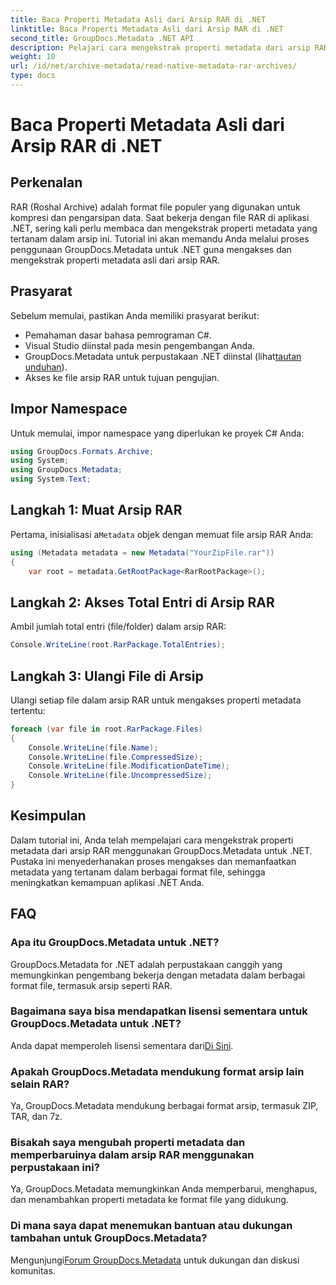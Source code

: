 ```yaml
---
title: Baca Properti Metadata Asli dari Arsip RAR di .NET
linktitle: Baca Properti Metadata Asli dari Arsip RAR di .NET
second_title: GroupDocs.Metadata .NET API
description: Pelajari cara mengekstrak properti metadata dari arsip RAR menggunakan GroupDocs.Metadata untuk .NET di C#. Jelajahi detail file dengan mudah.
weight: 10
url: /id/net/archive-metadata/read-native-metadata-rar-archives/
type: docs
---
```

# Baca Properti Metadata Asli dari Arsip RAR di .NET

## Perkenalan
RAR (Roshal Archive) adalah format file populer yang digunakan untuk kompresi dan pengarsipan data. Saat bekerja dengan file RAR di aplikasi .NET, sering kali perlu membaca dan mengekstrak properti metadata yang tertanam dalam arsip ini. Tutorial ini akan memandu Anda melalui proses penggunaan GroupDocs.Metadata untuk .NET guna mengakses dan mengekstrak properti metadata asli dari arsip RAR.
## Prasyarat

Sebelum memulai, pastikan Anda memiliki prasyarat berikut:
- Pemahaman dasar bahasa pemrograman C#.
- Visual Studio diinstal pada mesin pengembangan Anda.
-  GroupDocs.Metadata untuk perpustakaan .NET diinstal (lihat[tautan unduhan](https://releases.groupdocs.com/metadata/net/)).
- Akses ke file arsip RAR untuk tujuan pengujian.

## Impor Namespace
Untuk memulai, impor namespace yang diperlukan ke proyek C# Anda:
```csharp
using GroupDocs.Formats.Archive;
using System;
using GroupDocs.Metadata;
using System.Text;
```

## Langkah 1: Muat Arsip RAR
 Pertama, inisialisasi a`Metadata` objek dengan memuat file arsip RAR Anda:
```csharp
using (Metadata metadata = new Metadata("YourZipFile.rar"))
{
    var root = metadata.GetRootPackage<RarRootPackage>();
```
## Langkah 2: Akses Total Entri di Arsip RAR
Ambil jumlah total entri (file/folder) dalam arsip RAR:
```csharp
Console.WriteLine(root.RarPackage.TotalEntries);
```
## Langkah 3: Ulangi File di Arsip
Ulangi setiap file dalam arsip RAR untuk mengakses properti metadata tertentu:
```csharp
foreach (var file in root.RarPackage.Files)
{
    Console.WriteLine(file.Name);
    Console.WriteLine(file.CompressedSize);
    Console.WriteLine(file.ModificationDateTime);
    Console.WriteLine(file.UncompressedSize);
}
```

## Kesimpulan
Dalam tutorial ini, Anda telah mempelajari cara mengekstrak properti metadata dari arsip RAR menggunakan GroupDocs.Metadata untuk .NET. Pustaka ini menyederhanakan proses mengakses dan memanfaatkan metadata yang tertanam dalam berbagai format file, sehingga meningkatkan kemampuan aplikasi .NET Anda.

## FAQ
### Apa itu GroupDocs.Metadata untuk .NET?
GroupDocs.Metadata for .NET adalah perpustakaan canggih yang memungkinkan pengembang bekerja dengan metadata dalam berbagai format file, termasuk arsip seperti RAR.
### Bagaimana saya bisa mendapatkan lisensi sementara untuk GroupDocs.Metadata untuk .NET?
 Anda dapat memperoleh lisensi sementara dari[Di Sini](https://purchase.groupdocs.com/temporary-license/).
### Apakah GroupDocs.Metadata mendukung format arsip lain selain RAR?
Ya, GroupDocs.Metadata mendukung berbagai format arsip, termasuk ZIP, TAR, dan 7z.
### Bisakah saya mengubah properti metadata dan memperbaruinya dalam arsip RAR menggunakan perpustakaan ini?
Ya, GroupDocs.Metadata memungkinkan Anda memperbarui, menghapus, dan menambahkan properti metadata ke format file yang didukung.
### Di mana saya dapat menemukan bantuan atau dukungan tambahan untuk GroupDocs.Metadata?
 Mengunjungi[Forum GroupDocs.Metadata](https://forum.groupdocs.com/c/metadata/14) untuk dukungan dan diskusi komunitas.